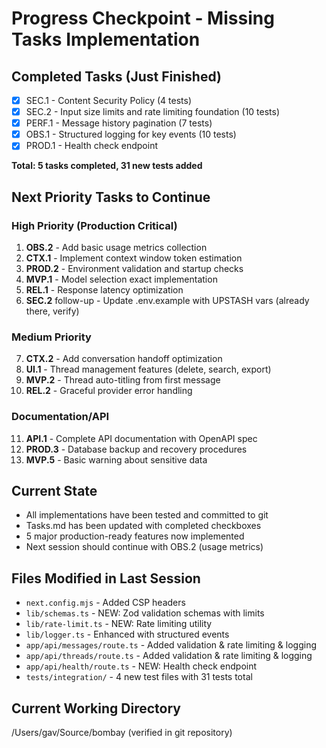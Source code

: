 # Progress Checkpoint - Missing Tasks Implementation

## Completed Tasks (Just Finished)
- [x] SEC.1 - Content Security Policy (4 tests)
- [x] SEC.2 - Input size limits and rate limiting foundation (10 tests)  
- [x] PERF.1 - Message history pagination (7 tests)
- [x] OBS.1 - Structured logging for key events (10 tests)
- [x] PROD.1 - Health check endpoint

**Total: 5 tasks completed, 31 new tests added**

## Next Priority Tasks to Continue

### High Priority (Production Critical)
1. **OBS.2** - Add basic usage metrics collection
2. **CTX.1** - Implement context window token estimation  
3. **PROD.2** - Environment validation and startup checks
4. **MVP.1** - Model selection exact implementation
5. **REL.1** - Response latency optimization
6. **SEC.2** follow-up - Update .env.example with UPSTASH vars (already there, verify)

### Medium Priority  
7. **CTX.2** - Add conversation handoff optimization
8. **UI.1** - Thread management features (delete, search, export)
9. **MVP.2** - Thread auto-titling from first message
10. **REL.2** - Graceful provider error handling

### Documentation/API
11. **API.1** - Complete API documentation with OpenAPI spec
12. **PROD.3** - Database backup and recovery procedures
13. **MVP.5** - Basic warning about sensitive data

## Current State
- All implementations have been tested and committed to git
- Tasks.md has been updated with completed checkboxes
- 5 major production-ready features now implemented
- Next session should continue with OBS.2 (usage metrics)

## Files Modified in Last Session
- `next.config.mjs` - Added CSP headers
- `lib/schemas.ts` - NEW: Zod validation schemas with limits
- `lib/rate-limit.ts` - NEW: Rate limiting utility
- `lib/logger.ts` - Enhanced with structured events  
- `app/api/messages/route.ts` - Added validation & rate limiting & logging
- `app/api/threads/route.ts` - Added validation & rate limiting & logging
- `app/api/health/route.ts` - NEW: Health check endpoint
- `tests/integration/` - 4 new test files with 31 tests total

## Current Working Directory
/Users/gav/Source/bombay (verified in git repository)